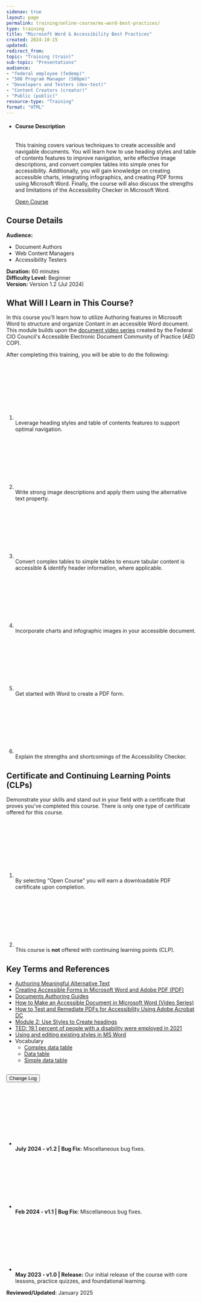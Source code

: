 ```yaml
---
sidenav: true
layout: page
permalink: training/online-course/ms-word-best-practices/
type: training
title: "Microsoft Word & Accessibility Best Practices"
created: 2024-10-15
updated: 
redirect_from:
topic: "Training (train)"
sub-topic: "Presentations"
audience:
- "federal employee (fedemp)"
- "508 Program Manager (508pm)"
- "Developers and Testers (dev-test)"
- "Content Creators (creator)"
- "Public (public)"
resource-type: "Training"
format: "HTML"
---
```

<ul class="usa-card-group">
  <li class="usa-card usa-card--flag flex-1 usa-card--media-right">
    <div class="usa-card__container">
      <div class="usa-card__header">
        <h4 class="usa-card__heading">Course Description</h4>
      </div>
      <div class="usa-card__media usa-card__media--inset">
        <div class="usa-card__img">
          <img src="{{site.baseurl}}/assets/images/thumbnails/online-course-thumb-ms-word.jpg" alt="" class="radius-lg" />
        </div>
      </div>
      <div class="usa-card__body">
        <p>This training covers various techniques to create accessible and navigable documents. You will learn how to use heading styles and table of contents features to improve navigation, write effective image descriptions, and convert complex tables into simple ones for accessibility. Additionally, you will gain knowledge on creating accessible charts, integrating infographics, and creating PDF forms using Microsoft Word. Finally, the course will also discuss the strengths and limitations of the Accessibility Checker in Microsoft Word.</p>
      </div>
      <div class="usa-card__footer">
        <a href="https://training.section508.gov/assets/online-training/microsoft-word-accessibility-best-practices/story.html" target="_blank" class="usa-button">Open Course</a>
      </div>
    </div>
  </li>
</ul>

## Course Details
**Audience:** 
* Document Authors  
* Web Content Managers  
* Accessibility Testers

**Duration:** 60 minutes  
**Difficulty Level:** Beginner  
**Version:** Version 1.2 (Jul 2024)  

## What Will I Learn in This Course?
In this course you'll learn how to utilize Authoring features in Microsoft Word to structure and organize Contant in an accessible Word document. This module builds upon the [document video series]({{site.baseurl}}/create/documents/training-videos/) created by the Federal CIO Council's Accessible Electronic Document Community of Practice (AED COP).

After completing this training, you will be able to do the following:
<ol class="usa-icon-list tablet:grid-col">
    <li class="usa-icon-list__item">
        <div class="usa-icon-list__icon text-green"><svg class="usa-icon" aria-hidden="true" role="img"><use xlink:href="{{ site.baseurl }}/assets/images/sprite.svg#check_circle"></use></svg></div>
        <div class="usa-icon-list__content">Leverage heading styles and table of contents features to support optimal navigation.</div>
    </li>
    <li class="usa-icon-list__item">
        <div class="usa-icon-list__icon text-green"><svg class="usa-icon" aria-hidden="true" role="img"><use xlink:href="{{ site.baseurl }}/assets/images/sprite.svg#check_circle"></use></svg></div>
        <div class="usa-icon-list__content">Write strong image descriptions and apply them using the alternative text property.</div>
    </li>
    <li class="usa-icon-list__item">
        <div class="usa-icon-list__icon text-green"><svg class="usa-icon" aria-hidden="true" role="img"><use xlink:href="{{ site.baseurl }}/assets/images/sprite.svg#check_circle"></use></svg></div>
        <div class="usa-icon-list__content">Convert complex tables to simple tables to ensure tabular content is accessible & identify header information, where applicable.</div>
    </li>
    <li class="usa-icon-list__item">
        <div class="usa-icon-list__icon text-green"><svg class="usa-icon" aria-hidden="true" role="img"><use xlink:href="{{ site.baseurl }}/assets/images/sprite.svg#check_circle"></use></svg></div>
        <div class="usa-icon-list__content">Incorporate charts and infographic images in your accessible document.</div>
    </li>
    <li class="usa-icon-list__item">
        <div class="usa-icon-list__icon text-green"><svg class="usa-icon" aria-hidden="true" role="img"><use xlink:href="{{ site.baseurl }}/assets/images/sprite.svg#check_circle"></use></svg></div>
        <div class="usa-icon-list__content">Get started with Word to create a PDF form.</div>
    </li>
    <li class="usa-icon-list__item">
        <div class="usa-icon-list__icon text-green"><svg class="usa-icon" aria-hidden="true" role="img"><use xlink:href="{{ site.baseurl }}/assets/images/sprite.svg#check_circle"></use></svg></div>
        <div class="usa-icon-list__content">Explain the strengths and shortcomings of the Accessibility Checker.</div>
    </li>
</ol>
 
## Certificate and Continuing Learning Points (CLPs)
Demonstrate your skills and stand out in your field with a certificate that proves you’ve completed this course. There is only one type of certificate offered for this course.
<ol class="usa-icon-list tablet:grid-col">
  <li class="usa-icon-list__item">
      <div class="usa-icon-list__icon text-green"><svg class="usa-icon" aria-hidden="true" role="img"><use xlink:href="{{ site.baseurl }}/assets/images/sprite.svg#check_circle"></use></svg></div>
      <div class="usa-icon-list__content">By selecting "Open Course" you will earn a downloadable PDF certificate upon completion.</div>
  </li>
  <li class="usa-icon-list__item">
      <div class="usa-icon-list__icon text-red"><svg class="usa-icon" aria-hidden="true" role="img"><use xlink:href="{{ site.baseurl }}/assets/images/sprite.svg#cancel"></use></svg></div>
      <div class="usa-icon-list__content">This course is <strong>not</strong> offered with continuing learning points (CLP).</div>
  </li>  
</ol>

## Key Terms and References 
* [Authoring Meaningful Alternative Text]({{site.baseurl}}/create/alternative-text/)
* <a href="https://publicaccessstorage.blob.core.usgovcloudapi.net/publicsitefiles/DOR%20Documents/Disability%20Access%20Services/CreatingAccessibleFormsinWordandPDFMay2021.pdf" target="_blank" class="usa-link--external">Creating Accessible Forms in Microsoft Word and Adobe PDF (PDF)</a>
* [Documents Authoring Guides]({{site.baseurl}}/create/documents/authoring-guides/)
* [How to Make an Accessible Document in Microsoft Word (Video Series)]({{site.baseurl}}/create/documents/training-videos/)
* [How to Test and Remediate PDFs for Accessibility Using Adobe Acrobat DC]({{site.baseurl}}/create/pdfs/training-videos/)
* [Module 2: Use Styles to Create headings](https://www.section508.gov/training/documents/aed-cop-docx02/)
* <a href="https://www.bls.gov/opub/ted/2022/19-1-percent-of-people-with-a-disability-were-employed-in-2021.htm" target="_blank" class="usa-link--external">TED: 19.1 percent of people with a disability were employed in 2021</a>
* <a href="https://support.microsoft.com/en-us/office/customize-or-create-new-styles-d38d6e47-f6fc-48eb-a607-1eb120dec563" target="_blank" class="usa-link--external"> Using and editing existing styles in MS Word</a>
* Vocabulary
  * [Complex data table]({{site.baseurl}}/content/glossary/#complex-data-table)
  * [Data table]({{site.baseurl}}/content/glossary/#data-table)
  * [Simple data table]({{site.baseurl}}/content/glossary/#simple-data-table)

<div class="usa-accordion usa-accordion--bordered">
  <h2 class="usa-accordion__heading"><button type="button" class="usa-accordion__button" aria-expanded="false" aria-controls="change-log">Change Log</button>
  </h2>
  <div id="change-log" class="usa-accordion__content usa-prose">
    <ul>
      <li class="usa-icon-list__item">
        <div class="usa-icon-list__icon text-orange"><svg class="usa-icon" aria-hidden="true" role="img"><use xlink:href="{{ site.baseurl }}/assets/images/sprite.svg#event"></use></svg></div>
        <div class="usa-icon-list__content"><strong>July 2024 - v1.2 | Bug Fix:</strong> Miscellaneous bug fixes.</div>
      </li>
      <li class="usa-icon-list__item">
        <div class="usa-icon-list__icon text-orange"><svg class="usa-icon" aria-hidden="true" role="img"><use xlink:href="{{ site.baseurl }}/assets/images/sprite.svg#event"></use></svg></div>
        <div class="usa-icon-list__content"><strong>Feb 2024 - v1.1 | Bug Fix:</strong> Miscellaneous bug fixes.</div>
      </li>
      <li class="usa-icon-list__item">
        <div class="usa-icon-list__icon text-orange"><svg class="usa-icon" aria-hidden="true" role="img"><use xlink:href="{{ site.baseurl }}/assets/images/sprite.svg#event"></use></svg></div>
        <div class="usa-icon-list__content"><strong>May 2023 - v1.0 | Release:</strong> Our initial release of the course with core lessons, practice quizzes, and foundational learning.</div>
      </li>
    </ul>
  </div>
</div>

**Reviewed/Updated**: January 2025